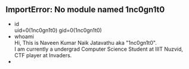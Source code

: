 ## ImportError: No module named 1nc0gn1t0

* id \
uid=0(1nc0gn1t0) gid=0(1nc0gn1t0)
*  whoami \
Hi, This is Naveen Kumar Naik Jatavathu aka "1nc0gn1t0".\
I am currently a undergrad Computer Science Student at IIIT Nuzvid, CTF player at Invaders.
*    
